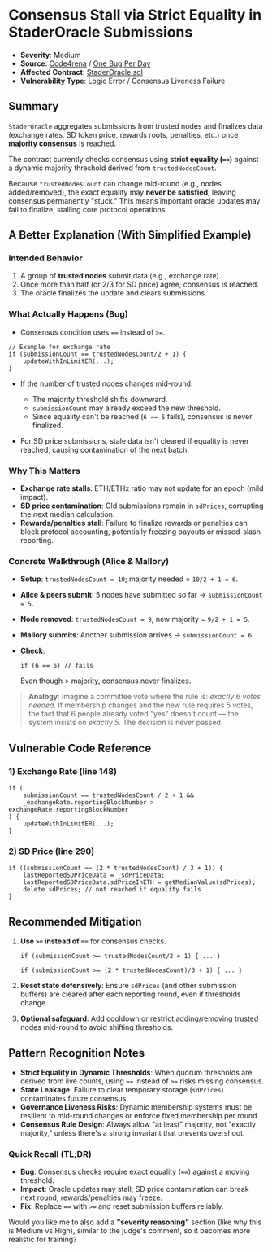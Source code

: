 # Consensus Stall via Strict Equality in StaderOracle Submissions

* **Severity**: Medium
* **Source**: [Code4rena](https://github.com/code-423n4/2023-06-stader-findings/issues/321) / [One Bug Per Day](https://www.onebugperday.com/v1/273)
* **Affected Contract**: [StaderOracle.sol](https://github.com/code-423n4/2023-06-stader/blob/main/contracts/StaderOracle.sol#L148)
* **Vulnerability Type**: Logic Error / Consensus Liveness Failure

## Summary

`StaderOracle` aggregates submissions from trusted nodes and finalizes data (exchange rates, SD token price, rewards roots, penalties, etc.) once **majority consensus** is reached.

The contract currently checks consensus using **strict equality (`==`)** against a dynamic majority threshold derived from `trustedNodesCount`.

Because `trustedNodesCount` can change mid-round (e.g., nodes added/removed), the exact equality may **never be satisfied**, leaving consensus permanently "stuck." This means important oracle updates may fail to finalize, stalling core protocol operations.

## A Better Explanation (With Simplified Example)

### Intended Behavior

1. A group of **trusted nodes** submit data (e.g., exchange rate).
2. Once more than half (or 2/3 for SD price) agree, consensus is reached.
3. The oracle finalizes the update and clears submissions.

### What Actually Happens (Bug)

* Consensus condition uses `==` instead of `>=`.

```solidity
// Example for exchange rate
if (submissionCount == trustedNodesCount/2 + 1) {
    updateWithInLimitER(...);
}
```

* If the number of trusted nodes changes mid-round:

  * The majority threshold shifts downward.
  * `submissionCount` may already exceed the new threshold.
  * Since equality can't be reached (`6 == 5` fails), consensus is never finalized.

* For SD price submissions, stale data isn't cleared if equality is never reached, causing contamination of the next batch.

### Why This Matters

* **Exchange rate stalls**: ETH/ETHx ratio may not update for an epoch (mild impact).
* **SD price contamination**: Old submissions remain in `sdPrices`, corrupting the next median calculation.
* **Rewards/penalties stall**: Failure to finalize rewards or penalties can block protocol accounting, potentially freezing payouts or missed-slash reporting.

### Concrete Walkthrough (Alice & Mallory)

* **Setup**: `trustedNodesCount = 10`; majority needed = `10/2 + 1 = 6`.
* **Alice & peers submit**: 5 nodes have submitted so far → `submissionCount = 5`.
* **Node removed**: `trustedNodesCount = 9`; new majority = `9/2 + 1 = 5`.
* **Mallory submits**: Another submission arrives → `submissionCount = 6`.
* **Check**:

  ```solidity
  if (6 == 5) // fails
  ```

  Even though > majority, consensus never finalizes.

> **Analogy**: Imagine a committee vote where the rule is: *exactly 6 votes needed*. If membership changes and the new rule requires 5 votes, the fact that 6 people already voted "yes" doesn't count — the system insists on *exactly 5*. The decision is never passed.

## Vulnerable Code Reference

### 1) Exchange Rate (line 148)

```solidity
if (
    submissionCount == trustedNodesCount / 2 + 1 &&
    _exchangeRate.reportingBlockNumber > exchangeRate.reportingBlockNumber
) {
    updateWithInLimitER(...);
}
```

### 2) SD Price (line 290)

```solidity
if ((submissionCount == (2 * trustedNodesCount) / 3 + 1)) {
    lastReportedSDPriceData = _sdPriceData;
    lastReportedSDPriceData.sdPriceInETH = getMedianValue(sdPrices);
    delete sdPrices; // not reached if equality fails
}
```

## Recommended Mitigation

1. **Use `>=` instead of `==`** for consensus checks.

   ```solidity
   if (submissionCount >= trustedNodesCount/2 + 1) { ... }
   ```

   ```solidity
   if (submissionCount >= (2 * trustedNodesCount)/3 + 1) { ... }
   ```

2. **Reset state defensively**: Ensure `sdPrices` (and other submission buffers) are cleared after each reporting round, even if thresholds change.

3. **Optional safeguard**: Add cooldown or restrict adding/removing trusted nodes mid-round to avoid shifting thresholds.

## Pattern Recognition Notes

* **Strict Equality in Dynamic Thresholds**: When quorum thresholds are derived from live counts, using `==` instead of `>=` risks missing consensus.
* **State Leakage**: Failure to clear temporary storage (`sdPrices`) contaminates future consensus.
* **Governance Liveness Risks**: Dynamic membership systems must be resilient to mid-round changes or enforce fixed membership per round.
* **Consensus Rule Design**: Always allow "at least" majority, not "exactly majority," unless there's a strong invariant that prevents overshoot.

### Quick Recall (TL;DR)

* **Bug**: Consensus checks require exact equality (`==`) against a moving threshold.
* **Impact**: Oracle updates may stall; SD price contamination can break next round; rewards/penalties may freeze.
* **Fix**: Replace `==` with `>=` and reset submission buffers reliably.

Would you like me to also add a **"severity reasoning"** section (like why this is Medium vs High), similar to the judge's comment, so it becomes more realistic for training?
